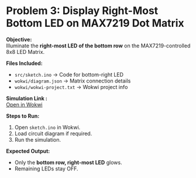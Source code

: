 # Problem 3: Display Right-Most Bottom LED on MAX7219 Dot Matrix

**Objective:**  
Illuminate the **right-most LED of the bottom row** on the MAX7219-controlled 8x8 LED Matrix.

**Files Included:**  
- `src/sketch.ino` → Code for bottom-right LED  
- `wokwi/diagram.json` → Matrix connection details  
- `wokwi/wokwi-project.txt` → Wokwi project info  

**Simulation Link :**  
[Open in Wokwi](https://wokwi.com/projects/445862370837913601)

**Steps to Run:**  
1. Open `sketch.ino` in Wokwi.  
2. Load circuit diagram if required.  
3. Run the simulation.

**Expected Output:**  
- Only the **bottom row, right-most LED** glows.  
- Remaining LEDs stay OFF.
